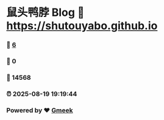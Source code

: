 # 鼠头鸭脖 Blog :link: https://shutouyabo.github.io 
### :page_facing_up: [6](https://shutouyabo.github.io/tag.html) 
### :speech_balloon: 0 
### :hibiscus: 14568 
### :alarm_clock: 2025-08-19 19:19:44 
### Powered by :heart: [Gmeek](https://github.com/Meekdai/Gmeek)
